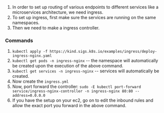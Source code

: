 1. In order to set up routing of various endpoints to different services like a microservices architecture, we need ingress.
2. To set up ingress, first make sure the services are running on the same namespaces.
3. Then we need to make a ingress controller.

### Commands
1. `kubectl apply -f https://kind.sigs.k8s.io/examples/ingress/deploy-ingress-nginx.yaml`
2. `kubectl get pods -n ingress-nginx`  --  the namespace will automatically be created upon the execution of the above command.
3. `kubectl get services -n ingress-nginx`  -- services will automatically be created.
4. Now create the `ingress.yml`
5. Now, port forward the controller: `sudo -E kubectl port-forward service/ingress-nginx-controller -n ingress-nginx 80:80 --address=0.0.0.0`
6. If you have the setup on your ec2, go on to edit the inbound rules and allow the exact port you forward in the above command.
